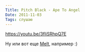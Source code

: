 ```yaml
---
Title: Pitch Black - Ape To Angel
Date: 2011-11-03
Tags: слушаю
---
```


https://youtu.be/3fliSRhpQ7E

Ну или вот еще [Melt](http://soundcloud.com/ochin80/pitch-black-melt), например :)